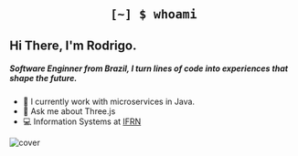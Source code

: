 <h2 align="center" style="font-family: Consolas, monospace;">
    [~] $ whoami
</h2>

## Hi There, I'm Rodrigo.
<h5>Software Enginner from Brazil, I turn lines of code into experiences that shape the future.</h5>

- 🔭 I currently work with microservices in Java.
- 💬 Ask me about Three.js
- 💻 Information Systems at [IFRN](https://portal.ifrn.edu.br/)

<img src="https://user-images.githubusercontent.com/74038190/212284158-e840e285-664b-44d7-b79b-e264b5e54825.gif" alt="cover" />


